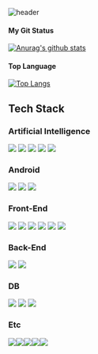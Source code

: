 ![header](https://capsule-render.vercel.app/api?type=slice&color=gradient&height=160&section=header&text=Hi!%20I'm%20Juni!&fontAlign=50&fontAlignY=70&fontSize=90&fontColor=000000)

<h4>My Git Status</h4>

[![Anurag's github stats](https://github-readme-stats.vercel.app/api?username=juni5184&show_icons=true&theme={theme})](https://github.com/anuraghazra/github-readme-stats)


<h4>Top Language</h4>

[![Top Langs](https://github-readme-stats.vercel.app/api/top-langs/?username=juni5184&exclude_repo=hackathon&layout=compact&langs_count=10)](https://github.com/anuraghazra/github-readme-stats)


## Tech Stack

### Artificial Intelligence
<img src="https://img.shields.io/badge/Python-3776AB?&style=flat-square&logo=Python&logoColor=white"/> <img src="https://img.shields.io/badge/Tensorflow-ff6f00?&style=flat-square&logo=Tensorflow&logoColor=white"/> <img src="https://img.shields.io/badge/PyTorch-ee4c2c?&style=flat-square&logo=Pytorch&logoColor=white"/>  <img src="https://img.shields.io/badge/PyCharm-000000?&style=flat-square&logo=PyCharm&logoColor=white"/> <img src="https://img.shields.io/badge/Junpyter-f37626?&style=flat-square&logo=Jupyter&logoColor=white"/> 

### Android
<img src="https://img.shields.io/badge/Java-007396?style=flat-square&logo=Java&logoColor=white"/> <img src="https://img.shields.io/badge/Android-3DDC84?style=flat-square&logo=Android&logoColor=white"/> <img src="https://img.shields.io/badge/Android Studio-3DDC84?style=flat-square&logo=AndroidStudio&logoColor=white"/> 

### Front-End
<img src="https://img.shields.io/badge/HTML5-E34F26?style=flat-square&logo=HTML5&logoColor=white"/> <img src="https://img.shields.io/badge/CSS3-1572B6?style=flat-square&logo=CSS3&logoColor=white"/> <img src="https://img.shields.io/badge/jQuery-0769AD?style=flat-square&logo=jQuery&logoColor=white"/> <img src="https://img.shields.io/badge/Javascript-F7DF1E?style=flat-square&logo=Javascript&logoColor=white"/> <img src="https://img.shields.io/badge/Atom-66595c?style=flat-square&logo=Atom&logoColor=white"/> <img src="https://img.shields.io/badge/Visual Studio Code-007ACC?style=flat-square&logo=VisualStudioCode&logoColor=white"/> 

### Back-End
<img src="https://img.shields.io/badge/PHP-777BB4?style=flat-square&logo=PHP&logoColor=white"/> <img src="https://img.shields.io/badge/Amazon EC2-ff9900?style=flat-square&logo=AmazonEc2&logoColor=white"/> 

### DB
<img src="https://img.shields.io/badge/MySQL-4479A1?style=flat-square&logo=MySQL&logoColor=white"/> <img src="https://img.shields.io/badge/MSSQL-5e5e5e?style=flat-square&logo=MSSQL&logoColor=white"/> <img src="https://img.shields.io/badge/SQLite-003B57?style=flat-square&logo=SQLite&logoColor=white"/>

### Etc
<img src="https://img.shields.io/badge/Unity-FFFFFF?style=flat-square&logo=Unity&logoColor=black"/><img src="https://img.shields.io/badge/C Sharp-239120?style=flat-square&logo=CSharp&logoColor=white"/><img src="https://img.shields.io/badge/VSTO-CC3333?style=flat-square&logo=VSTO&logoColor=white"/><img src="https://img.shields.io/badge/. NET-512bd4?style=flat-square&logo=.Net&logoColor=white"/><img src="https://img.shields.io/badge/C++-00599C?style=flat-square&logo=C++&logoColor=white"/>